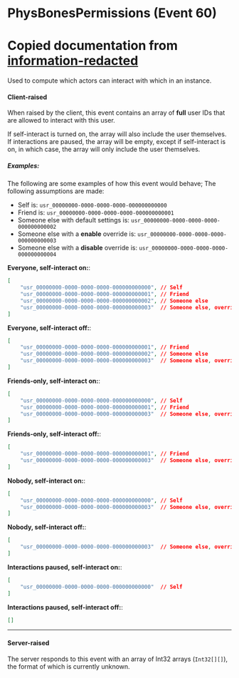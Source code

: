 # PhysBonesPermissions (Event 60)

# Copied documentation from [information-redacted](https://github.com/information-redacted)

Used to compute which actors can interact with which in an instance.

#### Client-raised
When raised by the client, this event contains an array of **full** user IDs that are allowed to interact with this user.

If self-interact is turned on, the array will also include the user themselves.
If interactions are paused, the array will be empty, except if self-interact is on, in which case, the array will only include the user themselves.


##### Examples:
The following are some examples of how this event would behave; The following assumptions are made:
  - Self is: `usr_00000000-0000-0000-0000-000000000000`
  - Friend is: `usr_00000000-0000-0000-0000-000000000001`
  - Someone else with default settings is: `usr_00000000-0000-0000-0000-000000000002`
  - Someone else with a **enable** override is: `usr_00000000-0000-0000-0000-000000000003`
  - Someone else with a **disable** override is: `usr_00000000-0000-0000-0000-000000000004`

**Everyone, self-interact on:**:
```json
[
	"usr_00000000-0000-0000-0000-000000000000", // Self
	"usr_00000000-0000-0000-0000-000000000001", // Friend
	"usr_00000000-0000-0000-0000-000000000002", // Someone else
	"usr_00000000-0000-0000-0000-000000000003"  // Someone else, overriden ON
]
```

**Everyone, self-interact off:**:
```json
[
	"usr_00000000-0000-0000-0000-000000000001", // Friend
	"usr_00000000-0000-0000-0000-000000000002", // Someone else
	"usr_00000000-0000-0000-0000-000000000003"  // Someone else, overriden ON
]
```

**Friends-only, self-interact on:**:
```json
[
	"usr_00000000-0000-0000-0000-000000000000", // Self
	"usr_00000000-0000-0000-0000-000000000001", // Friend
	"usr_00000000-0000-0000-0000-000000000003"  // Someone else, overriden ON
]
```

**Friends-only, self-interact off:**:
```json
[
	"usr_00000000-0000-0000-0000-000000000001", // Friend
	"usr_00000000-0000-0000-0000-000000000003"  // Someone else, overriden ON
]
```

**Nobody, self-interact on:**:
```json
[
	"usr_00000000-0000-0000-0000-000000000000", // Self
	"usr_00000000-0000-0000-0000-000000000003"  // Someone else, overriden ON
]
```

**Nobody, self-interact off:**:
```json
[
	"usr_00000000-0000-0000-0000-000000000003"  // Someone else, overriden ON
]
```

**Interactions paused, self-interact on:**:
```json
[
	"usr_00000000-0000-0000-0000-000000000000"  // Self
]
```

**Interactions paused, self-interact off:**:
```json
[]
```

---

#### Server-raised
The server responds to this event with an array of Int32 arrays (`Int32[][]`), the format of which is currently unknown.